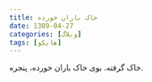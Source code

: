 ```yaml
---
title: خاک باران خورده
date: 1389-04-27
categories: [وبلاگ]
tags: [هایکو]
---
```


خاک گرفته.
بوی خاک باران خورده،
پنجره.
